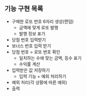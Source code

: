## 기능 구현 목록
- 구매한 로또 번호 6자리 생성(랜덤)
    - 금액에 맞게 로또 발행
    - 발행 정보 표기
- 당첨 번호 입력받기
- 보너스 번호 입력 받기
- 당첨 번호 = 로또 번호 확인
    - 일치하는 수에 맞는 금액, 등수 표기
    - 수익률 계산
- 입력받은 값 저장하기
  - 입력 기능 + 예외 처리하기
- 예외 처리(각 상황에 따른 예외)
- 출력